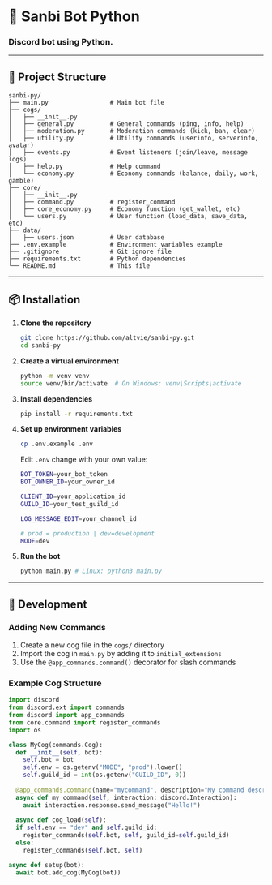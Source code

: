 # 🤖 Sanbi Bot Python
### Discord bot using Python.

---

## 🌳 Project Structure
```
sanbi-py/
├── main.py                 # Main bot file
├── cogs/
│   ├── __init__.py
│   ├── general.py          # General commands (ping, info, help)
│   ├── moderation.py       # Moderation commands (kick, ban, clear)
│   ├── utility.py          # Utility commands (userinfo, serverinfo, avatar)
│   ├── events.py           # Event listeners (join/leave, message logs)
│   ├── help.py             # Help command
│   └── economy.py          # Economy commands (balance, daily, work, gamble)
├── core/
│   ├── __init__.py
│   ├── command.py          # register_command
│   ├── core_economy.py     # Economy function (get_wallet, etc)
│   └── users.py            # User function (load_data, save_data, etc)
├── data/
│   ├── users.json          # User database
├── .env.example            # Environment variables example
├── .gitignore              # Git ignore file
├── requirements.txt        # Python dependencies
└── README.md               # This file
```

---

## 📦 Installation 
1. **Clone the repository**
    ```bash
    git clone https://github.com/altvie/sanbi-py.git
    cd sanbi-py
    ```

2. **Create a virtual environment**
   ```bash
   python -m venv venv
   source venv/bin/activate  # On Windows: venv\Scripts\activate
   ```

3. **Install dependencies**
   ```bash
   pip install -r requirements.txt
   ```

4. **Set up environment variables**
   ```bash
   cp .env.example .env
   ```
   Edit `.env` change with your own value:
   ```bash
   BOT_TOKEN=your_bot_token
   BOT_OWNER_ID=your_owner_id

   CLIENT_ID=your_application_id
   GUILD_ID=your_test_guild_id

   LOG_MESSAGE_EDIT=your_channel_id

   # prod = production | dev=development
   MODE=dev
   ```

5. **Run the bot**
   ```bash
   python main.py # Linux: python3 main.py
   ```

---

## 🔧 Development

### Adding New Commands
1. Create a new cog file in the `cogs/` directory
2. Import the cog in `main.py` by adding it to `initial_extensions`
3. Use the `@app_commands.command()` decorator for slash commands

### Example Cog Structure
```python
import discord
from discord.ext import commands
from discord import app_commands
from core.command import register_commands
import os

class MyCog(commands.Cog):
  def __init__(self, bot):
    self.bot = bot
    self.env = os.getenv("MODE", "prod").lower()
    self.guild_id = int(os.getenv("GUILD_ID", 0))
    
  @app_commands.command(name="mycommand", description="My command description")
  async def my_command(self, interaction: discord.Interaction):
    await interaction.response.send_message("Hello!")
    
  async def cog_load(self):
  if self.env == "dev" and self.guild_id:
    register_commands(self.bot, self, guild_id=self.guild_id)
  else:
    register_commands(self.bot, self)

async def setup(bot):
  await bot.add_cog(MyCog(bot))
```